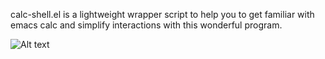 calc-shell.el is a lightweight wrapper script to help you to get familiar with emacs calc
and simplify interactions with this wonderful program. 

![Alt text](screencast-calc-shell.gif?raw=true "calc-shell screencast")
